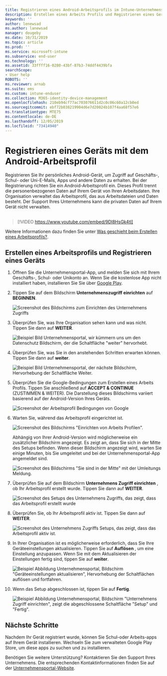 ```yaml
---
title: Registrieren eines Android-Arbeitsprofils im Intune-Unternehmensportal | Microsoft-Dokumentation
description: Erstellen eines Arbeits Profils und Registrieren eines Geräts mit InTune-Unternehmensportal.
keywords: ''
author: lenewsad
ms.author: lanewsad
manager: dougeby
ms.date: 10/31/2019
ms.topic: article
ms.prod: ''
ms.service: microsoft-intune
ms.subservice: end-user
ms.technology: ''
ms.assetid: 33ffff16-0280-43bf-87b3-74ddf4439bfa
searchScope:
- User help
ROBOTS: ''
ms.reviewer: arnab
ms.suite: ems
ms.custom: intune-enduser
ms.collection: M365-identity-device-management
ms.openlocfilehash: 210eb94cf77ac703076611d2c0c06c60a12cb0ed
ms.sourcegitcommit: ebf72b038219904d6e7d20024b107f4aa68f57e6
ms.translationtype: MTE75
ms.contentlocale: de-DE
ms.lasthandoff: 12/05/2019
ms.locfileid: "73414940"
---
```

# <a name="enroll-device-with-android-work-profile"></a>Registrieren eines Geräts mit dem Android-Arbeitsprofil

Registrieren Sie Ihr persönliches Android-Gerät, um Zugriff auf Geschäfts-, Schul- oder Uni-E-Mails, Apps und andere Daten zu erhalten. Bei der Registrierung richten Sie ein Android-Arbeitsprofil ein. Dieses Profil trennt die personenbezogenen Daten auf Ihrem Gerät von Ihren Arbeitsdaten. Ihre Organisation verwaltet das Arbeitsprofil, das aus Arbeitsdateien und Daten besteht. Der Support Ihres Unternehmens kann die privaten Daten auf Ihrem Gerät nicht verwalten.  
</br>
> [!VIDEO https://www.youtube.com/embed/9Dl8HsGk4tI]

Weitere Informationen dazu finden Sie unter [Was geschieht beim Erstellen eines Arbeitsprofils?](what-happens-when-you-create-a-work-profile-android.md).

## <a name="create-work-profile-and-enroll-device"></a>Erstellen eines Arbeitsprofils und Registrieren eines Geräts

1. Öffnen Sie die Unternehmensportal-App, und melden Sie sich mit Ihrem Geschäfts-, Schul- oder Unikonto an. Wenn Sie die kostenlose App nicht installiert haben, installieren Sie Sie über [Google Play](https://play.google.com/store/apps/details?id=com.microsoft.windowsintune.companyportal).  

2. Tippen Sie auf dem Bildschirm **Unternehmenszugriff einrichten** auf **BEGINNEN**.  

    ![Screenshot des Bildschirms zum Einrichten des Unternehmens Zugriffs](./media/access-setup-work-profile-1911.png)  

3. Überprüfen Sie, was Ihre Organisation sehen kann und was nicht. Tippen Sie dann auf **WEITER**. 

    ![Beispiel Bild Unternehmensportal, wir kümmern uns um den Datenschutz Bildschirm, der die Schaltfläche "weiter" hervorhebt.](./media/android-privacy-screen-1911.png)  
4. Überprüfen Sie, was Sie in den anstehenden Schritten erwarten können. Tippen Sie dann auf **weiter**.  

    ![Beispiel Bild Unternehmensportal, der nächste Bildschirm, Hervorhebung der Schaltfläche Weiter.](./media/android-wp-04-1908.png)  

5. Überprüfen Sie die Google-Bedingungen zum Erstellen eines Arbeits Profils. Tippen Sie anschließend auf **ACCEPT & CONTINUE** (ZUSTIMMEN & WEITER). Die Darstellung dieses Bildschirms variiert basierend auf der Android-Version Ihres Geräts. 

    ![Screenshot der Arbeitsprofil Bedingungen von Google](./media/android-wp-05-1908.png)  

6. Warten Sie, während das Arbeitsprofil eingerichtet ist.  

    ![Screenshot des Bildschirms "Einrichten von Arbeits Profilen".](./media/android-wp-05a-1908.png)  

   Abhängig von Ihrer Android-Version wird möglicherweise ein zusätzlicher Bildschirm angezeigt. Es zeigt an, dass Sie sich in der Mitte des Setups befinden. Wenn dieser Bildschirm angezeigt wird, warten Sie einige Minuten, bis Sie umgeleitet und bei der Unternehmensportal-App angemeldet sind.  

    ![Screenshot des Bildschirms "Sie sind in der Mitte" mit der Umleitungs Meldung.](./media/android-wp-05b-1908.png)  

7. Überprüfen Sie auf dem Bildschirm **Unternehmens Zugriff einrichten** , ob Ihr Arbeitsprofil erstellt wurde. Tippen Sie dann auf **WEITER**.  

    ![Screenshot des Setups des Unternehmens Zugriffs, das zeigt, dass das Arbeitsprofil erstellt wurde](./media/work-profile-complete-1911.png)  

8. Überprüfen Sie, ob Ihr Arbeitsprofil aktiv ist. Tippen Sie dann auf **WEITER**. 

    ![Screenshot des Unternehmens Zugriffs Setups, das zeigt, dass das Arbeitsprofil aktiv ist.](./media/work-profile-active-1911.png)  

9. In Ihrer Organisation ist es möglicherweise erforderlich, dass Sie Ihre Geräteeinstellungen aktualisieren. Tippen Sie auf **Auflösen** , um eine Einstellung anzupassen. Wenn Sie mit dem Aktualisieren der Einstellungen fertig sind, tippen Sie auf **weiter**.    

    ![Beispiel Abbildung Unternehmensportal, Bildschirm "Geräteeinstellungen aktualisieren", Hervorhebung der Schaltflächen auflösen und fortfahren.](./media/resolve-settings-1911.png) 


10. Wenn das Setup abgeschlossen ist, tippen Sie auf **Fertig**.  

    ![Beispiel Abbildung Unternehmensportal, Bildschirm "Unternehmens Zugriff einrichten", zeigt die abgeschlossene Schaltfläche "Setup" und "Fertig".](./media/work-profile-done-1911.png)  


## <a name="next-steps"></a>Nächste Schritte  

Nachdem Ihr Gerät registriert wurde, können Sie Schul-oder Arbeits-apps auf Ihrem Gerät installieren. Wechseln Sie zum verwalteten Google Play Store, um diese apps zu suchen und zu installieren. 

Benötigen Sie weitere Unterstützung? Kontaktieren Sie den Support Ihres Unternehmens. Die entsprechenden Kontaktinformationen finden Sie auf der [Unternehmensportal-Website](https://go.microsoft.com/fwlink/?linkid=2010980).
